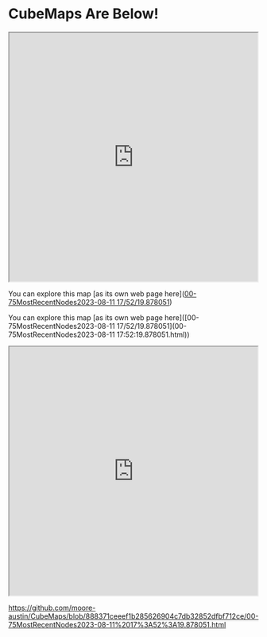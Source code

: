 # CubeMaps Are Below!

<iframe src="https://github.com/moore-austin/CubeMaps/blob/55fbbfa91f51ee9bf30bd89bd0e539d137899e98/00-75MostRecentNodes2023-08-11%2017%3A52%3A19.878051.HTML" height="500" width="500"></iframe>



You can explore this map [as its own web page here]([00-75MostRecentNodes2023-08-11 17/52/19.878051](https://github.com/moore-austin/CubeMaps/blob/55fbbfa91f51ee9bf30bd89bd0e539d137899e98/00-75MostRecentNodes2023-08-11%2017%3A52%3A19.878051.HTML))

You can explore this map [as its own web page here]([00-75MostRecentNodes2023-08-11 17/52/19.878051](00-75MostRecentNodes2023-08-11 17:52:19.878051.html))

<iframe src="https://github.com/moore-austin/CubeMaps/blob/888371ceeef1b285626904c7db32852dfbf712ce/00-75MostRecentNodes2023-08-11%2017%3A52%3A19.878051.html" height="500" width="500"></iframe>

https://github.com/moore-austin/CubeMaps/blob/888371ceeef1b285626904c7db32852dfbf712ce/00-75MostRecentNodes2023-08-11%2017%3A52%3A19.878051.html
